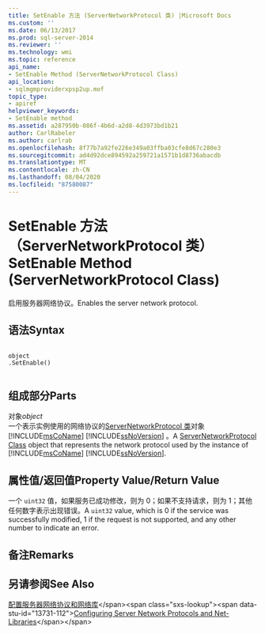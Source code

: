 ```yaml
---
title: SetEnable 方法 (ServerNetworkProtocol 类) |Microsoft Docs
ms.custom: ''
ms.date: 06/13/2017
ms.prod: sql-server-2014
ms.reviewer: ''
ms.technology: wmi
ms.topic: reference
api_name:
- SetEnable Method (ServerNetworkProtocol Class)
api_location:
- sqlmgmproviderxpsp2up.mof
topic_type:
- apiref
helpviewer_keywords:
- SetEnable method
ms.assetid: a287950b-086f-4b6d-a2d8-4d3973bd1b21
author: CarlRabeler
ms.author: carlrab
ms.openlocfilehash: 8f77b7a92fe226e349a03ffba03cfe8d67c280e3
ms.sourcegitcommit: ad4d92dce894592a259721a1571b1d8736abacdb
ms.translationtype: MT
ms.contentlocale: zh-CN
ms.lasthandoff: 08/04/2020
ms.locfileid: "87580087"
---
```

# <a name="setenable-method-servernetworkprotocol-class"></a><span data-ttu-id="13731-102">SetEnable 方法（ServerNetworkProtocol 类）</span><span class="sxs-lookup"><span data-stu-id="13731-102">SetEnable Method (ServerNetworkProtocol Class)</span></span>
  <span data-ttu-id="13731-103">启用服务器网络协议。</span><span class="sxs-lookup"><span data-stu-id="13731-103">Enables the server network protocol.</span></span>  
  
## <a name="syntax"></a><span data-ttu-id="13731-104">语法</span><span class="sxs-lookup"><span data-stu-id="13731-104">Syntax</span></span>  
  
```  
  
object  
.SetEnable()  
  
```  
  
## <a name="parts"></a><span data-ttu-id="13731-105">组成部分</span><span class="sxs-lookup"><span data-stu-id="13731-105">Parts</span></span>  
 <span data-ttu-id="13731-106">对象</span><span class="sxs-lookup"><span data-stu-id="13731-106">*object*</span></span>  
 <span data-ttu-id="13731-107">一个表示实例使用的网络协议的[ServerNetworkProtocol 类](servernetworkprotocol-class.md)对象 [!INCLUDE[msCoName](../../../includes/msconame-md.md)] [!INCLUDE[ssNoVersion](../../../includes/ssnoversion-md.md)] 。</span><span class="sxs-lookup"><span data-stu-id="13731-107">A [ServerNetworkProtocol Class](servernetworkprotocol-class.md) object that represents the network protocol used by the instance of [!INCLUDE[msCoName](../../../includes/msconame-md.md)] [!INCLUDE[ssNoVersion](../../../includes/ssnoversion-md.md)].</span></span>  
  
## <a name="property-valuereturn-value"></a><span data-ttu-id="13731-108">属性值/返回值</span><span class="sxs-lookup"><span data-stu-id="13731-108">Property Value/Return Value</span></span>  
 <span data-ttu-id="13731-109">一个 `uint32` 值，如果服务已成功修改，则为 0；如果不支持请求，则为 1；其他任何数字表示出现错误。</span><span class="sxs-lookup"><span data-stu-id="13731-109">A `uint32` value, which is 0 if the service was successfully modified, 1 if the request is not supported, and any other number to indicate an error.</span></span>  
  
## <a name="remarks"></a><span data-ttu-id="13731-110">备注</span><span class="sxs-lookup"><span data-stu-id="13731-110">Remarks</span></span>  
  
## <a name="see-also"></a><span data-ttu-id="13731-111">另请参阅</span><span class="sxs-lookup"><span data-stu-id="13731-111">See Also</span></span>  
 <span data-ttu-id="13731-112">[配置服务器网络协议和网络库](https://msdn.microsoft.com/library/ms177485\(v=sql.100\).aspx)</span><span class="sxs-lookup"><span data-stu-id="13731-112">[Configuring Server Network Protocols and Net-Libraries](https://msdn.microsoft.com/library/ms177485\(v=sql.100\).aspx)</span></span>  
  
  
